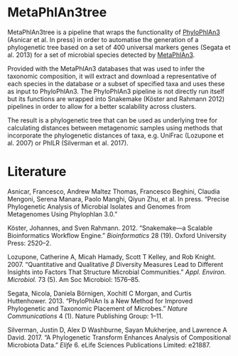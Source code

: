 MetaPhlAn3tree
================

MetaPhlAn3tree is a pipeline that wraps the functionality of [PhyloPhlAn3](https://github.com/biobakery/phylophlan) (Asnicar et al. In press) in order to automatise the generation of a phylogenetic tree based on a set of 400 universal markers genes (Segata et al. 2013) for a set of microbial species detected by [MetaPhlAn3](https://github.com/biobakery/MetaPhlAn/tree/3.0).

Provided with the MetaPhlAn3 databases that was used to infer the taxonomic composition, it will extract and download a representative of each species in the database or a subset of specified taxa and uses these as input to PhyloPhlAn3. The PhyloPhlAn3 pipeline is not directly run itself but its functions are wrapped into Snakemake (Köster and Rahmann 2012) pipelines in order to allow for a better scalability across clusters.

The result is a phylogenetic tree that can be used as underlying tree for calculating distances between metagenomic samples using methods that incorporate the phylogenetic distances of taxa, e.g. UniFrac (Lozupone et al. 2007) or PhILR (Silverman et al. 2017).

Literature
==========

Asnicar, Francesco, Andrew Maltez Thomas, Francesco Beghini, Claudia Mengoni, Serena Manara, Paolo Manghi, Qiyun Zhu, et al. In press. “Precise Phylogenetic Analysis of Microbial Isolates and Genomes from Metagenomes Using Phylophlan 3.0.”

Köster, Johannes, and Sven Rahmann. 2012. “Snakemake—a Scalable Bioinformatics Workflow Engine.” *Bioinformatics* 28 (19). Oxford University Press: 2520–2.

Lozupone, Catherine A, Micah Hamady, Scott T Kelley, and Rob Knight. 2007. “Quantitative and Qualitative *β* Diversity Measures Lead to Different Insights into Factors That Structure Microbial Communities.” *Appl. Environ. Microbiol.* 73 (5). Am Soc Microbiol: 1576–85.

Segata, Nicola, Daniela Börnigen, Xochitl C Morgan, and Curtis Huttenhower. 2013. “PhyloPhlAn Is a New Method for Improved Phylogenetic and Taxonomic Placement of Microbes.” *Nature Communications* 4 (1). Nature Publishing Group: 1–11.

Silverman, Justin D, Alex D Washburne, Sayan Mukherjee, and Lawrence A David. 2017. “A Phylogenetic Transform Enhances Analysis of Compositional Microbiota Data.” *Elife* 6. eLife Sciences Publications Limited: e21887.
